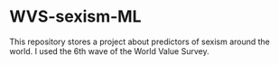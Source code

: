 # WVS-sexism-ML
This repository stores a project about predictors of sexism around the world. I used the 6th wave of the World Value Survey.
